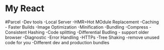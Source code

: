 # My React

#Parcel
-Dev tools
-Local Server
-HMR=Hot MOdule Replacement
-Caching - Faster Builds
-Image Optimization
-Minification
-Bundling
-Compress
-Consistent Hashing
-Code splitting
-Differential Budling - support older browser
-Diagnostic
-Error Handling
-HTTPs
-Tree Shaking -remove unused code for you 
-Different dev  and production bundles